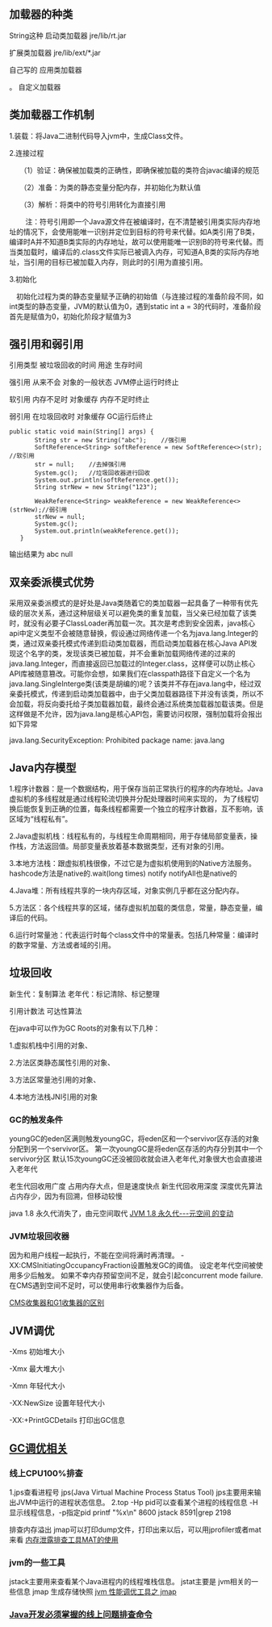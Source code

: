 ## 加载器的种类

String这种   启动类加载器  jre/lib/rt.jar

扩展类加载器   jre/lib/ext/*.jar

自己写的     应用类加载器

。           自定义加载器

## 类加载器工作机制

1.装载：将Java二进制代码导入jvm中，生成Class文件。

2.连接过程

　　（1）验证：确保被加载类的正确性，即确保被加载的类符合javac编译的规范

　　（2）准备：为类的静态变量分配内存，并初始化为默认值

　　（3）解析：将类中的符号引用转化为直接引用

　　 注：符号引用即一个Java源文件在被编译时，在不清楚被引用类实际内存地址的情况下，会使用能唯一识别并定位到目标的符号来代替。如A类引用了B类，编译时A并不知道B类实际的内存地址，故可以使用能唯一识别B的符号来代替。而当类加载时，编译后的.class文件实际已被调入内存，可知道A,B类的实际内存地址，当引用的目标已被加载入内存，则此时的引用为直接引用。

3.初始化

　初始化过程为类的静态变量赋予正确的初始值（与连接过程的准备阶段不同，如int类型的静态变量，JVM的默认值为0，遇到static int a = 3的代码时，准备阶段首先是赋值为0，初始化阶段才赋值为3

## 强引用和弱引用

引用类型    被垃圾回收的时间       用途               生存时间

强引用        从来不会        对象的一般状态         JVM停止运行时终止

软引用       内存不足时         对象缓存             内存不足时终止

弱引用      在垃圾回收时        对象缓存               GC运行后终止

 ```
public static void main(String[] args) {
        String str = new String("abc");    //强引用
        SoftReference<String> softReference = new SoftReference<>(str); //软引用
        str = null;    //去掉强引用
        System.gc();   //垃圾回收器进行回收
        System.out.println(softReference.get());
        String strNew = new String("123");

        WeakReference<String> weakReference = new WeakReference<>(strNew);//弱引用
        strNew = null;
        System.gc();
        System.out.println(weakReference.get());
    }
  ```
  输出结果为 abc  null

## 双亲委派模式优势

采用双亲委派模式的是好处是Java类随着它的类加载器一起具备了一种带有优先级的层次关系，通过这种层级关可以避免类的重复加载，当父亲已经加载了该类时，就没有必要子ClassLoader再加载一次。其次是考虑到安全因素，java核心api中定义类型不会被随意替换，假设通过网络传递一个名为java.lang.Integer的类，通过双亲委托模式传递到启动类加载器，而启动类加载器在核心Java API发现这个名字的类，发现该类已被加载，并不会重新加载网络传递的过来的java.lang.Integer，而直接返回已加载过的Integer.class，这样便可以防止核心API库被随意篡改。可能你会想，如果我们在classpath路径下自定义一个名为java.lang.SingleInterge类(该类是胡编的)呢？该类并不存在java.lang中，经过双亲委托模式，传递到启动类加载器中，由于父类加载器路径下并没有该类，所以不会加载，将反向委托给子类加载器加载，最终会通过系统类加载器加载该类。但是这样做是不允许，因为java.lang是核心API包，需要访问权限，强制加载将会报出如下异常

java.lang.SecurityException: Prohibited package name: java.lang

 
## Java内存模型

1.程序计数器：是一个数据结构，用于保存当前正常执行的程序的内存地址。Java虚拟机的多线程就是通过线程轮流切换并分配处理器时间来实现的， 为了线程切换后能恢复到正确的位置，每条线程都需要一个独立的程序计数器，互不影响，该区域为“线程私有”。

2.Java虚拟机栈：线程私有的，与线程生命周期相同，用于存储局部变量表，操作栈，方法返回值。局部变量表放着基本数据类型，还有对象的引用。

3.本地方法栈：跟虚拟机栈很像，不过它是为虚拟机使用到的Native方法服务。hashcode方法是native的.wait(long times) notify  notifyAll也是native的

4.Java堆：所有线程共享的一块内存区域，对象实例几乎都在这分配内存。

5.方法区：各个线程共享的区域，储存虚拟机加载的类信息，常量，静态变量，编译后的代码。

6.运行时常量池：代表运行时每个class文件中的常量表。包括几种常量：编译时的数字常量、方法或者域的引用。

## 垃圾回收

新生代：复制算法     老年代：标记清除、标记整理

引用计数法   可达性算法

在java中可以作为GC Roots的对象有以下几种：

1.虚拟机栈中引用的对象、

2.方法区类静态属性引用的对象、

3.方法区常量池引用的对象、

4.本地方法栈JNI引用的对象

### GC的触发条件
youngGC的eden区满则触发youngGC，将eden区和一个servivor区存活的对象分配到另一个servivor区。
第一次youngGC是将eden区存活的内存分到其中一个servivor分区
默认15次youngGC还没被回收就会进入老年代,对象很大也会直接进入老年代

 
老生代回收用广度   占用内存大点，但是速度快点
新生代回收用深度    深度优先算法占内存少，因为有回溯，但移动较慢

java 1.8 永久代消失了，由元空间取代
[JVM 1.8 永久代---元空间 的变动](https://blog.csdn.net/reed1991/article/details/54286557)


### JVM垃圾回收器
因为和用户线程一起执行，不能在空间将满时再清理。
 -XX:CMSInitiatingOccupancyFraction设置触发GC的阈值。 设定老年代空间被使用多少后触发。
 如果不幸内存预留空间不足，就会引起concurrent mode failure.
在CMS遇到空间不足时，可以使用串行收集器作为后备。
 
[CMS收集器和G1收集器的区别](https://blog.csdn.net/reed1991/article/details/54407070)

## JVM调优

-Xms  初始堆大小

-Xmx  最大堆大小

-Xmn  年轻代大小

 

-XX:NewSize  设置年轻代大小


-XX:+PrintGCDetails   打印出GC信息

## [GC调优相关](https://blog.csdn.net/reed1991/article/details/53363354)

### 线上CPU100%排查
1.jps查看进程号
jps(Java Virtual Machine Process Status Tool)
jps主要用来输出JVM中运行的进程状态信息。
2.top -Hp pid可以查看某个进程的线程信息
-H 显示线程信息，-p指定pid
printf "%x\n" 8600 
jstack 8591|grep 2198

排查内存溢出
jmap可以打印dump文件，打印出来以后，可以用jprofiler或者mat来看
[内存泄露排查工具MAT的使用](https://blog.csdn.net/reed1991/article/details/53649082)


### jvm的一些工具
jstack主要用来查看某个Java进程内的线程堆栈信息。
jstat主要是 jvm相关的一些信息
jmap  生成存储快照    [jvm 性能调优工具之 jmap](https://blog.csdn.net/reed1991/article/details/55270998)

### [Java开发必须掌握的线上问题排查命令](https://blog.csdn.net/reed1991/article/details/53900573)